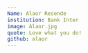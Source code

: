 ```yaml
---
Name: Alaor Resende
institution: Bank Inter
image: Alaor.jpg 
quote: Love what you do!
github: alaor
---
```

